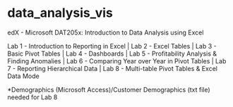 # data_analysis_vis
edX - Microsoft DAT205x: Introduction to Data Analysis using Excel

Lab 1 - Introduction to Reporting in Excel | Lab 2 - Excel Tables | Lab 3 - Basic Pivot Tables | Lab 4 - Dashboards | Lab 5 - Profitability Analysis & Finding Anomalies | Lab 6 - Comparing Year over Year in Pivot Tables | Lab 7 - Reporting Hierarchical Data | Lab 8 - Multi-table Pivot Tables & Excel Data Mode

*Demographics (Microsoft Access)/Customer Demographics (txt file) needed for Lab 8
